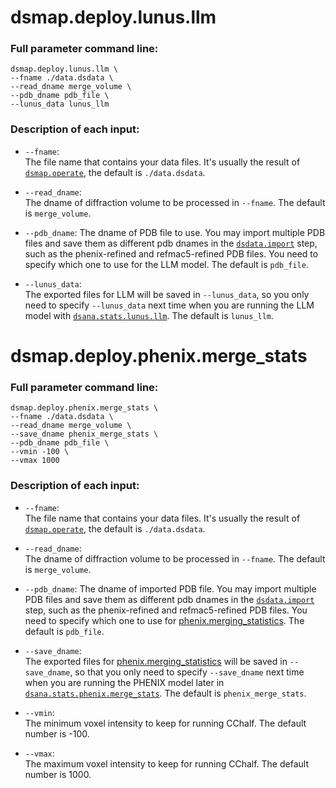 # dsmap.deploy.lunus.llm

### Full parameter command line:
```
dsmap.deploy.lunus.llm \
--fname ./data.dsdata \
--read_dname merge_volume \
--pdb_dname pdb_file \
--lunus_data lunus_llm
```

### Description of each input:  
- ```--fname```:  
The file name that contains your data files. It's usually the result of [```dsmap.operate```](https://github.com/zhenwork/dspack/blob/main/tutorial/README-VOLUME-OPERATE.md), the default is ```./data.dsdata```.

- ```--read_dname```:  
The dname of diffraction volume to be processed in ```--fname```. The default is ```merge_volume```.

- ```--pdb_dname```:
The dname of PDB file to use. You may import multiple PDB files and save them as different pdb dnames in the [```dsdata.import```](https://github.com/zhenwork/dspack/blob/main/tutorial/README-DATA-IMPORT.md) step, such as the phenix-refined and refmac5-refined PDB files. You need to specify which one to use for the LLM model. The default is ```pdb_file```.

- ```--lunus_data```:  
The exported files for LLM will be saved in ```--lunus_data```, so you only need to specify ```--lunus_data``` next time when you are running the LLM model with [```dsana.stats.lunus.llm```](https://github.com/zhenwork/dspack/blob/main/tutorial/README-DSANA.md). The default is ```lunus_llm```.


# dsmap.deploy.phenix.merge_stats

### Full parameter command line:
```
dsmap.deploy.phenix.merge_stats \
--fname ./data.dsdata \
--read_dname merge_volume \
--save_dname phenix_merge_stats \
--pdb_dname pdb_file \
--vmin -100 \
--vmax 1000 
```

### Description of each input:  
- ```--fname```:  
The file name that contains your data files. It's usually the result of [```dsmap.operate```](https://github.com/zhenwork/dspack/blob/main/tutorial/README-VOLUME-OPERATE.md), the default is ```./data.dsdata```.

- ```--read_dname```:  
The dname of diffraction volume to be processed in ```--fname```. The default is ```merge_volume```.

- ```--pdb_dname```:
The dname of imported PDB file. You may import multiple PDB files and save them as different pdb dnames  in the [```dsdata.import```](https://github.com/zhenwork/dspack/blob/main/tutorial/README-DATA-IMPORT.md) step, such as the phenix-refined and refmac5-refined PDB files. You need to specify which one to use for [phenix.merging_statistics](https://www.phenix-online.org/documentation/reference/unmerged_data.html). The default is ```pdb_file```.

- ```--save_dname```:  
The exported files for [phenix.merging_statistics](https://www.phenix-online.org/documentation/reference/unmerged_data.html) will be saved in ```--save_dname```, so that you only need to specify ```--save_dname``` next time when you are running the PHENIX model later in [```dsana.stats.phenix.merge_stats```](https://github.com/zhenwork/dspack/blob/main/tutorial/README-DSANA.md). The default is ```phenix_merge_stats```.

- ```--vmin```:  
The minimum voxel intensity to keep for running CChalf. The default number is -100.

- ```--vmax```:  
The maximum voxel intensity to keep for running CChalf. The default number is 1000.
